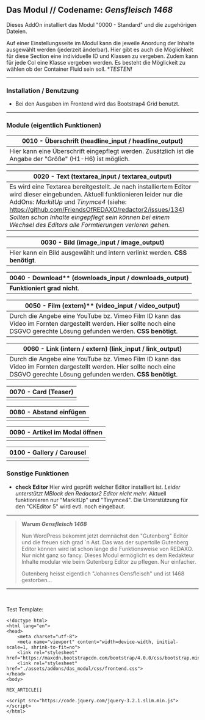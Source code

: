 ## Das Modul // Codename: _Gensfleisch 1468_ 

Dieses AddOn installiert das Modul "0000 - Standard" und die zugehörigen Dateien.

Auf einer Einstellungsseite im Modul kann die jeweile Anordung der Inhalte ausgewählt werden (jederzeit änderbar). Hier gibt es auch die Möglichkeit für diese Section eine individuelle ID und Klassen zu vergeben. Zudem kann für jede Col eine Klasse vergeben werden. Es besteht die Möglickeit zu wählen ob der Container Fluid sein soll. **TESTEN!*


---

### Installation / Benutzung

- Bei den Ausgaben im Frontend wird das Bootstrap4 Grid benutzt.

---
### Module (eigentlich Funktionen)

|0010 - Überschrift (headline_input / headline_output)|
|---|
|Hier kann eine Überschrift eingepflegt werden. Zusätzlich ist die Angabe der "Größe" (H1-H6) ist möglich.|

|0020 - Text (textarea_input / textarea_output)|
|---|
|Es wird eine Textarea bereitgestellt. Je nach installiertem Editor wird dieser eingebunden. Aktuell funktionieren leider nur die AddOns: _MarkitUp_ und _Tinymce4_ (siehe: https://github.com/FriendsOfREDAXO/redactor2/issues/134)<br/>_Sollten schon Inhalte eingepflegt sein können bei einem Wechsel des Editors alle Formtierungen verloren gehen._|


|0030 - Bild (image_input / image_output)|
|---|
|Hier kann ein Bild ausgewählt und intern verlinkt werden. **CSS benötigt**.|  
  
|0040 - Download** (downloads_input / downloads_output)|
|---|
|**Funktioniert grad nicht**.|  
 
|0050 - Film (extern)** (video_input / video_output)|
|---|
|Durch die Angebe eine YouTube bz. Vimeo Film ID kann das Video im Fornten dargestellt werden. Hier sollte noch eine DSGVO gerechte Lösung gefunden werden. **CSS benötigt**.|  


|0060 - Link (intern / extern) (link_input / link_output)|
|---|
|Durch die Angebe eine YouTube bz. Vimeo Film ID kann das Video im Fornten dargestellt werden. Hier sollte noch eine DSGVO gerechte Lösung gefunden werden. **CSS benötigt**.|


|0070 - Card (Teaser)|
|---|
||

|0080 - Abstand einfügen|
|---|
||

|0090 - Artikel im Modal öffnen|
|---|
||

|0100 - Gallery / Carousel|
|---|
||


### Sonstige Funktionen

- **check Editor**
Hier wird geprüft welcher Editor installiert ist. _Leider unterstützt MBlock den Redactor2 Editor nicht mehr._
Aktuell funktionieren nur "MarkItUp" und "Tinymce4". Die Unterstützung für den "CKEditor 5" wird evtl. noch eingebaut. 

---

> **Warum _Gensfleisch 1468_**
>
> Nun WordPress bekommt jetzt demnächst den "Gutenberg" Editor und die freuen sich grad ´n Ast. Das was der supertolle Gutenberg Editor können wird ist schon lange die Funktionsweise von REDAXO. Nur nicht ganz so fancy. Dieses Modul ermöglicht es dem Redakteur Inhalte modular wie beim Gutenberg Editor zu pflegen. Nur einfacher.  
>
> Gutenberg heisst eigentlich "Johannes Gensfleisch" und ist 1468 gestorben...




---
<br/>

Test Template:

```
<!doctype html>
<html lang="en">
<head>
    <meta charset="utf-8">
    <meta name="viewport" content="width=device-width, initial-scale=1, shrink-to-fit=no">
    <link rel="stylesheet" href="https://maxcdn.bootstrapcdn.com/bootstrap/4.0.0/css/bootstrap.min.css">
    <link rel="stylesheet" href="./assets/addons/das_modul/css/frontend.css">
</head>
<body>

REX_ARTICLE[]

<script src="https://code.jquery.com/jquery-3.2.1.slim.min.js"></script>
</html>
```